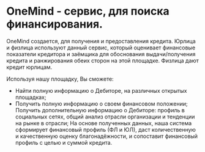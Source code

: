 # OneMind - сервис, для поиска финансирования.

OneMind создается, для получения и предоставления кредита.
Юрлица и физлица используют данный сервис, который оценивает финансовые показатели кредитора и заёмщика для обоснования выдачи/получения кредита и ранжирования обеих сторон на этой площадке. Физлица дают кредит юрлицам.

Используя нашу площадку, Вы сможете:
- Найти полную информацию о Дебиторе, на различных открытых площадках;
- Получить полную информацию о своем финансовом положении;
Получить дополнительную информацию о Дебиторе: профиль в социальных сетях, общий анализ отрасли организации и тенденции на рынке в отрасли;
На основе полученных данных, наша система сформирует финансовый профиль (ФЛ и ЮЛ), даст количественную и качественную оценку благонадёжности, и сопоставит финансовый профиль с целью и суммой кредита.
